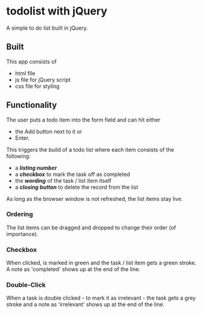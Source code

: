 # todolist with jQuery

A simple to do list built in jQuery.

## Built
This app consists of 
- html file
- js file for jQuery script
- css file for styling

## Functionality

The user puts a todo item into the form field and can hit either
- the Add button next to it or
- Enter.

This triggers the build of a todo list where each item consists of the following:
- a ***listing number***
- a ***checkbox*** to mark the task off as completed
- the ***wording*** of the task / list item itself
- a ***closing button*** to delete the record from the list

As long as the browser window is not refreshed, the list items stay live.

### Ordering

The list items can be dragged and dropped to change their order (of importance).

### Checkbox

When clicked, is marked in green and the task / list item gets a green stroke.
A note as 'completed' shows up at the end of the line.

### Double-Click 

When a task is double clicked - to mark it as irrelevant - the task gets a grey stroke and
a note as 'irrelevant' shows up at the end of the line.

